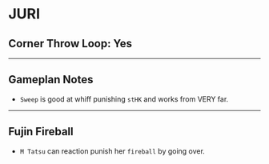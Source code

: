 # JURI
## Corner Throw Loop: Yes
___
## Gameplan Notes
- `Sweep` is good at whiff punishing `stHK` and works from VERY far.
___
## Fujin Fireball
- `M Tatsu` can reaction punish her `fireball` by going over. 